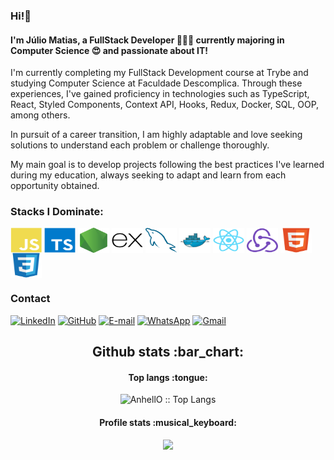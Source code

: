 ### Hi!👋

#### I'm Júlio Matias, a FullStack Developer 👩🏻‍💻 currently majoring in Computer Science 😍 and passionate about IT!

I'm currently completing my FullStack Development course at Trybe and studying Computer Science at Faculdade Descomplica. Through these experiences, I've gained proficiency in technologies such as TypeScript, React, Styled Components, Context API, Hooks, Redux, Docker, SQL, OOP, among others.

In pursuit of a career transition, I am highly adaptable and love seeking solutions to understand each problem or challenge thoroughly.

My main goal is to develop projects following the best practices I've learned during my education, always seeking to adapt and learn from each opportunity obtained.

### Stacks I Dominate:

<div style="display: inline_block">
  <img align="center" alt="julio-js" height="40" width="50" src="https://raw.githubusercontent.com/devicons/devicon/master/icons/javascript/javascript-plain.svg" title="JavaScript">
  <img align="center" alt="julio-ts" height="40" width="50" src="https://raw.githubusercontent.com/devicons/devicon/master/icons/typescript/typescript-original.svg" title="TypeScript">
  <img align="center" alt="julio-node" height="40" width="50" src="https://raw.githubusercontent.com/devicons/devicon/master/icons/nodejs/nodejs-original.svg" title="NodeJs">
  <img align="center" alt="julio-express" height="40" width="50" src="https://raw.githubusercontent.com/devicons/devicon/master/icons/express/express-original.svg" title="ExpressJs">
  <img align="center" alt="julio-mysql" height="40" width="50" src="https://raw.githubusercontent.com/devicons/devicon/master/icons/mysql/mysql-original.svg" title="MySQL">
  <img align="center" alt="julio-docker" height="40" width="50" src="https://raw.githubusercontent.com/devicons/devicon/master/icons/docker/docker-original.svg" title="Docker">  
  <img align="center" alt="julio-react" height="40" width="50" src="https://raw.githubusercontent.com/devicons/devicon/master/icons/react/react-original.svg" title="React">
  <img align="center" alt="julio-redux" height="40" width="50" src="https://raw.githubusercontent.com/devicons/devicon/master/icons/redux/redux-original.svg" title="Redux">
  <img align="center" alt="julio-HTML" height="40" width="50" src="https://raw.githubusercontent.com/devicons/devicon/master/icons/html5/html5-original.svg" title="HTML">
  <img align="center" alt="julio-CSS" height="40" width="50" src="https://raw.githubusercontent.com/devicons/devicon/master/icons/css3/css3-original.svg" title="CSS">  
</div>

### Contact

[![LinkedIn](https://img.shields.io/badge/LinkedIn-0077B5?style=for-the-badge&logo=linkedin&logoColor=white)](https://www.linkedin.com/in/juliocmatias/)
[![GitHub](https://img.shields.io/badge/GitHub-100000?style=for-the-badge&logo=github&logoColor=white)](https://github.com/juliocmatias)
[![E-mail](https://img.shields.io/badge/-Email-000?style=for-the-badge&logo=microsoft-outlook&logoColor=007BFF)](mailto:juliocesark2@hotmail.com)
[![WhatsApp](https://img.shields.io/badge/WhatsApp-25D366?style=for-the-badge&logo=whatsapp&logoColor=white)](https://wa.me/+5585991265600)
[![Gmail](https://img.shields.io/badge/Gmail-333333?style=for-the-badge&logo=gmail&logoColor=red)](mailto:juliowinchester13@gmail.com)

<h2 align="center">Github stats :bar_chart:</h2>

<h4 align="center">Top langs :tongue:</h4>

<p align="center"><img src="https://github-readme-stats.vercel.app/api/top-langs/?username=juliocmatias&langs_count=10&theme=tokyonight&layout=compact" alt="AnhellO :: Top Langs" /></p>


<h4 align="center">Profile stats :musical_keyboard:</h4>

<p align="center"> <img src=https://github-readme-stats.vercel.app/api?username=juliocmatias&theme=transparent&bg_color=000&border_color=30A3DC&show_icons=true&icon_color=30A3DC&title_color=E94D5F&text_color=FFF />
</p>

